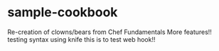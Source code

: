 # sample-cookbook

Re-creation of clowns/bears from Chef Fundamentals
More features!!
testing syntax using knife
this is to test web hook!!
